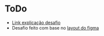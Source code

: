 # ToDo
- [Link explicação desafio](https://efficient-sloth-d85.notion.site/Desafio-01-Praticando-os-conceitos-do-ReactJS-91fd63dd1a5b4a2796152de293ec1074#216494e51e124dababb1a011c31986de)
- Desafio feito com base no [layout do figma](https://www.figma.com/file/0n0zDN7zbzhRbaEO74Xesx/ToDo-List/duplicate)